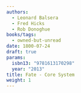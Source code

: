 ```yaml
---
authors:
  - Leonard Balsera
  - Fred Hicks
  - Rob Donoghue
books/tags:
  - owned-but-unread
date: 1800-07-24
draft: true
params:
  isbn13: "9781613170298"
  year: "2013"
title: Fate - Core System
weight: 1
---
```


<!--more-->
